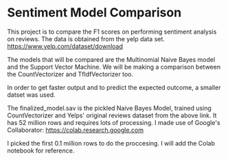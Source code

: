 # Sentiment Model Comparison
This project is to compare the F1 scores on performing sentiment analysis on reviews. The data is obtained from the yelp data set.
https://www.yelp.com/dataset/download

The models that will be compared are the Multinomial Naive Bayes model and the Support Vector Machine. We will be making a comparison between the CountVectorizer and TfIdfVectorizer too.

In order to get faster output and to predict the expected outcome, a smaller datset was used.

The finalized_model.sav is the pickled Naive Bayes Model, trained using CountVectorizer and Yelps' original reviews dataset from the above link. It has 52 million rows and requires lots of processing. I made use of Google's Collaborator: https://colab.research.google.com

I picked the first 0.1 million rows to do the proccesing. I will add the Colab notebook for reference.
